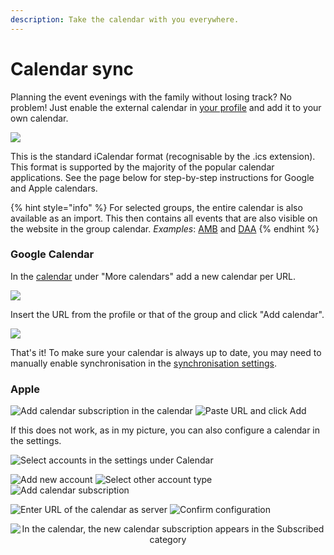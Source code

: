 ```yaml
---
description: Take the calendar with you everywhere.
---
```


# Calendar sync

Planning the event evenings with the family without losing track? No problem! Just enable the external calendar in [your profile](https://slotbot.de/profile/me) and add it to your own calendar.

![](../.gitbook/assets/Slotbot-External-Calendar.png)

This is the standard iCalendar format (recognisable by the .ics extension). This format is supported by the majority of the popular calendar applications. See the page below for step-by-step instructions for Google and Apple calendars.

{% hint style="info" %}
For selected groups, the entire calendar is also available as an import. This then contains all events that are also visible on the website in the group calendar. _Examples_: [AMB](https://armamachtbock.de/calendar/AMB) and [DAA](https://events.deutsche-arma-allianz.de/calendar/DAA)
{% endhint %}

### Google Calendar

In the [calendar](https://calendar.google.com/) under "More calendars" add a new calendar per URL.

![](../.gitbook/assets/Slotbot-GoogleCalendar-Create1.png)

Insert the URL from the profile or that of the group and click "Add calendar".

![](../.gitbook/assets/Slotbot-GoogleCalendar-Create2.png)

That's it! To make sure your calendar is always up to date, you may need to manually enable synchronisation in the [synchronisation settings](https://calendar.google.com/calendar/syncselect).

### Apple

![Add calendar subscription in the calendar](../.gitbook/assets/Slotbot-AppleCalendar-Create1.PNG) ![Paste URL and click Add](../.gitbook/assets/Slotbot-AppleCalendar-Create2.PNG)

If this does not work, as in my picture, you can also configure a calendar in the settings.

![Select accounts in the settings under Calendar](../.gitbook/assets/Slotbot-AppleCalendar-Create3.PNG)

![Add new account](../.gitbook/assets/Slotbot-AppleCalendar-Create4.PNG) ![Select other account type](../.gitbook/assets/Slotbot-AppleCalendar-Create5.PNG) ![Add calendar subscription](../.gitbook/assets/Slotbot-AppleCalendar-Create6.PNG)

![Enter URL of the calendar as server](../.gitbook/assets/Slotbot-AppleCalendar-Create7.PNG) ![Confirm configuration](../.gitbook/assets/Slotbot-AppleCalendar-Create8.PNG)

<div align="center">

<img src="../.gitbook/assets/Slotbot-AppleCalendar-Create9.PNG" alt="In the calendar, the new calendar subscription appears in the Subscribed category">

</div>
